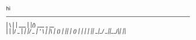 hi
 _   _       _   _             
| \ | | ___ | |_(_) ___  _ __  
|  \| |/ _ \| __| |/ _ \| '_ \ 
| |\  | (_) | |_| | (_) | | | |
|_| \_|\___/ \__|_|\___/|_| |_|
                               
